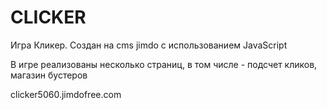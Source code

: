 # CLICKER

Игра Кликер.
Создан на cms jimdo с использованием JavaScript

В игре реализованы несколько страниц, в том числе - подсчет кликов, магазин бустеров

clicker5060.jimdofree.com
